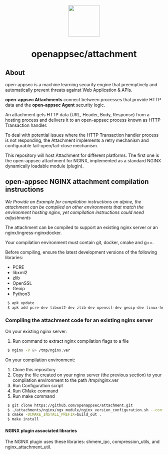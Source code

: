 <div align=center>
<img src="https://i2-s3-ui-static-content-prod-10.s3.eu-west-1.amazonaws.com/elpis/tree-no-bg-256.png" width="100" height="100"> 
<h1>openappsec/attachment</h1>
</div>

## About

open-appsec is a machine learning security engine that preemptively and automatically prevent threats against Web Application & APIs.

<strong>open-appsec Attachments</strong> connect between processes that provide HTTP data and the <strong>open-appsec Agent</strong> security logic.

An attachment gets HTTP data (URL, Header, Body, Response) from a hosting process and delivers it to an open-appsec process known as HTTP Transaction handler.

To deal with potential issues where the HTTP Transaction handler process is not responding, the Attachment implements a retry mechanism and configurable fail-open/fail-close mechanism.

This repository will host Attachment for different platforms. The first one is the open-appsec attachment for NGINX, implemented as a standard NGINX dynamically loadable module (plugin).


## open-appsec NGINX attachment compilation instructions
*We Provide an Example for compilation instructions on alpine, the attachment can be complied on other environments that match the environment hosting nginx, yet compilation instructions could need adjustments*

The attachment can be compiled to support an existing nginx server or an nginx/ingress-nginxdocker.

Your compilation environment must contain git, docker, cmake and g++.

Before compiling, ensure the latest development versions of the following libraries:

* PCRE
* libxml2
* zlib
* OpenSSL
* Geoip
* Python3

```bash
 $ apk update
 $ apk add pcre-dev libxml2-dev zlib-dev openssl-dev geoip-dev linux-headers python3
```

### Compiling the attachment code for an existing nginx server

On your existing nginx server:
1. Run command to extract nginx compilation flags to a file

```bash
 $ nginx -V &> /tmp/nginx.ver
```

On your compilation environment:
1. Clone this repository
2. Copy the file created on your nginx server (the previous section) to your compilation environment to the path /tmp/nginx.ver
3. Run Configuration script
4. Run CMake command
5. Run make command

```bash
 $ git clone https://github.com/openappsec/attachment.git
 $ ./attachments/nginx/ngx_module/nginx_version_configuration.sh --conf /tmp/nginx.ver build_out
 $ cmake -DCMAKE_INSTALL_PREFIX=build_out .
 $ make install
```

#### NGINX plugin associated libraries
The NGINX plugin uses these libraries: shmem_ipc, compression_utils, and nginx_attachment_util.
